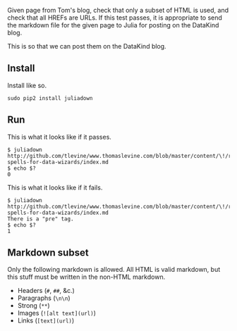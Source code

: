 Given page from Tom's blog, check that only a subset
of HTML is used, and check that all HREFs are URLs.
If this test passes, it is appropriate to send the
markdown file for the given page to Julia for posting
on the DataKind blog.

This is so that we can post them on the DataKind blog.

## Install
Install like so.

    sudo pip2 install juliadown

## Run
This is what it looks like if it passes.

    $ juliadown http://github.com/tlevine/www.thomaslevine.com/blob/master/content/\!/r-spells-for-data-wizards/index.md
    $ echo $?
    0

This is what it looks like if it fails.

    $ juliadown http://github.com/tlevine/www.thomaslevine.com/blob/master/content/\!/r-spells-for-data-wizards/index.md
    There is a "pre" tag.
    $ echo $?
    1

## Markdown subset
Only the following markdown is allowed. All HTML is valid markdown,
but this stuff must be written in the non-HTML markdown.

* Headers (`#`, `##`, &c.)
* Paragraphs (`\n\n`)
* Strong (`**`)
* Images (`![alt text](url)`)
* Links (`[text](url)`)
